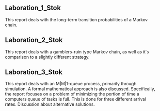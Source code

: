 ## Laboration_1_Stok<br>
This report deals with the long-term transition probabilities of a Markov chain.

## Laboration_2_Stok<br>
This report deals with a gamblers-ruin type Markov chain, as well as it's comparison to a slightly different strategy.

## Laboration_3_Stok<br>
This report deals with an M|M|1-queue process, primarily through simulation. A formal mathematical approach is also discussed. Specifically, the report focuses on a problem of minimizing the portion of time a computers queue of tasks is full. This is done for three different arrival rates. Discussion about alternative solutions.